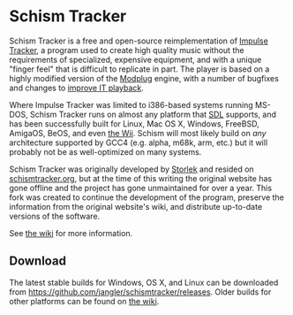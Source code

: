 # Schism Tracker

Schism Tracker is a free and open-source reimplementation of [Impulse
Tracker](Impulse%20Tracker), a program used to create high quality music
without the requirements of specialized, expensive equipment, and with a unique
"finger feel" that is difficult to replicate in part. The player is based on a
highly modified version of the [Modplug](https://openmpt.org/legacy_software)
engine, with a number of bugfixes and changes to [improve IT
playback](Player%20abuse%20tests).

Where Impulse Tracker was limited to i386-based systems running MS-DOS, Schism
Tracker runs on almost any platform that [SDL](http://www.libsdl.org/)
supports, and has been successfully built for Linux, Mac OS X, Windows,
FreeBSD, AmigaOS, BeOS, and even [the
Wii](http://www.wiibrew.org/wiki/Schism_Tracker). Schism will most likely build
on *any* architecture supported by GCC4 (e.g. alpha, m68k, arm, etc.) but it
will probably not be as well-optimized on many systems.

Schism Tracker was originally developed by
[Storlek](https://bitbucket.org/Storlek/) and resided on
[schismtracker.org](http://schismtracker.org/), but at the time of this writing
the original website has gone offline and the project has gone unmaintained for
over a year. This fork was created to continue the development of the program,
preserve the information from the original website's wiki, and distribute
up-to-date versions of the software.

See [the wiki](https://github.com/jangler/schismtracker/wiki) for more
information.

## Download

The latest stable builds for Windows, OS X, and Linux can be downloaded from
<https://github.com/jangler/schismtracker/releases>. Older builds for other
platforms can be found on [the
wiki](https://github.com/jangler/schismtracker/wiki/Schism-Tracker).
